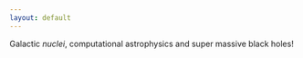 ```yaml
---
layout: default
---
```


Galactic _nuclei_, computational astrophysics and super massive black holes!


